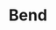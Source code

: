 ---
title: Bend
crosslinks:
- oregon
- Deschutes
- IAmA
- familyguy
- Roadcam
- AMAAggregator
- IWantOut
---